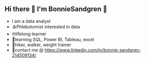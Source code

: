 ## Hi there 👋 I'm BonnieSandgren 💙
- I am a data analyst
- 🩸Phlebotomist interested in data
- 🤓lifelong learner
- 🌻learning SQL, Power BI, Tableau, excel
- 🍂hiker, walker, weight trainer
- 🌊contact me @ https://www.linkedin.com/in/bonnie-sandgren-214509134/

<!--
**BonnieSandgren/BonnieSandgren** is a ✨ _special_ ✨ repository because its `README.md` (this file) appears on your GitHub profile.

Here are some ideas to get you started:

- 🔭 I’m currently working on ...
- 🌱 I’m currently learning ...
- 👯 I’m looking to collaborate on ...
- 🤔 I’m looking for help with ...
- 💬 Ask me about ...
- 📫 How to reach me: ...
- 😄 Pronouns: ...
- ⚡ Fun fact: ...
-->
